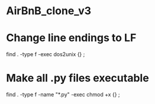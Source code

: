 # AirBnB_clone_v3

# Change line endings to LF
find . -type f -exec dos2unix {} \;

# Make all .py files executable
find . -type f -name "*.py" -exec chmod +x {} \;
